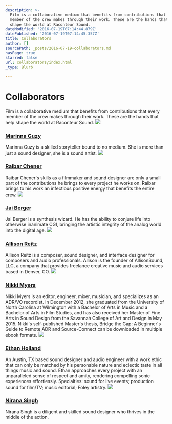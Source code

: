 ```yaml
---
description: >-
  Film is a collaborative medium that benefits from contributions that every
  member of the crew makes through their work. These are the hands that help
  shape the world at Raconteur Sound.
dateModified: '2016-07-19T07:14:44.879Z'
datePublished: '2016-07-19T07:14:45.357Z'
title: Collaborators
author: []
sourcePath: _posts/2016-07-19-collaborators.md
hasPage: true
starred: false
url: collaborators/index.html
_type: Blurb

---
```

# Collaborators

Film is a collaborative medium that benefits from contributions that every member of the crew makes through their work. These are the hands that help shape the world at Raconteur Sound.
![](https://the-grid-user-content.s3-us-west-2.amazonaws.com/293e5047-7425-49ad-9996-bbdff6bc1833.jpg)

### [Marinna Guzy][0]

Marinna Guzy is a skilled storyteller bound to no medium. She is more than just a sound designer, she is a sound artist.
![](https://the-grid-user-content.s3-us-west-2.amazonaws.com/501c0e33-f2d7-4456-a89c-5ee84d91fdb1.jpg)

### [Raibar Chener][1]

Raibar Chener's skills as a filmmaker and sound designer are only a small part of the contributions he brings to every project he works on. Raibar brings to his work an infectious positive energy that benefits the entire crew.
![](https://the-grid-user-content.s3-us-west-2.amazonaws.com/b5d6ad2e-b34b-493b-bd9a-78ac6b18fa7e.jpg)

### [Jai Berger][2]

Jai Berger is a synthesis wizard. He has the ability to conjure life into otherwise inanimate CGI, bringing the artistic integrity of the analog world into the digital age.
![](https://the-grid-user-content.s3-us-west-2.amazonaws.com/deed1129-2828-44a0-8b95-22c167c582d5.jpg)

### [Allison Reitz][3]

Allison Reitz is a composer, sound designer, and interface designer for composers and audio professionals. Allison is the founder of AllisonSound, LLC, a company that provides freelance creative music and audio services based in Denver, CO.
![](https://the-grid-user-content.s3-us-west-2.amazonaws.com/43a3fa09-8319-4e41-9950-b8fc1f3087d2.jpg)

### [Nikki Myers][4]

Nikki Myers is an editor, engineer, mixer, musician, and specializes as an ADR/VO recordist. In December 2012, she graduated from the University of North Carolina at Wilmington with a Bachelor of Arts in Music and a Bachelor of Arts in Film Studies, and has also received her Master of Fine Arts in Sound Design from the Savannah College of Art and Design in May 2015\. Nikki's self-published Master's thesis, Bridge the Gap: A Beginner's Guide to Remote ADR and Source-Connect can be downloaded in multiple ebook formats.
![](https://the-grid-user-content.s3-us-west-2.amazonaws.com/e6510754-fa1e-4c72-ac7a-109a3d4f577a.jpg)

### [Ethan Holland][5]

An Austin, TX based sound designer and audio engineer with a work ethic that can only be matched by his personable nature and eclectic taste in all things music and sound. Ethan approaches every project with an unparalleled sense of respect and amity, rendering compelling sonic experiences effortlessly. Specialties: sound for live events; production sound for film/TV; music editorial; Foley artistry.
![](https://the-grid-user-content.s3-us-west-2.amazonaws.com/de708664-a4ea-4a50-82ed-1ab4d9118507.jpg)

### [Nirana Singh][6]

Nirana Singh is a diligent and skilled sound designer who thrives in the middle of the action.

[0]: http://mg-raconteur.com/
[1]: http://raibarchener.com/
[2]: http://jaibergeraudio.com/
[3]: http://allisonsound.com/
[4]: http://nikkimyerssound.com/
[5]: http://ethanhollandsound.com/
[6]: http://njssound.com/